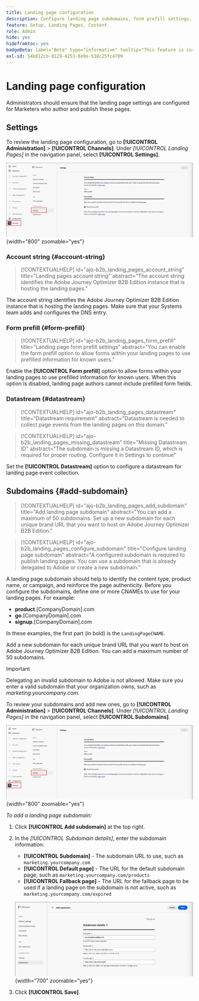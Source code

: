 ```yaml
---
title: Landing page configuration
description: Configure landing page subdomains, form prefill settings, and datastreams to enable campaign web page publishing in Journey Optimizer B2B Edition.
feature: Setup, Landing Pages, Content
role: Admin
hide: yes
hidefromtoc: yes
badgeBeta: label="Beta" type="informative" tooltip="This feature is currently in a limited beta release"
exl-id: 54b812cb-0129-4253-8e9e-538c25fc4709
---
```

# Landing page configuration

Administrators should ensure that the landing page settings are configured for Marketers who author and publish these pages. 

## Settings

To review the landing page configuration, go to **[!UICONTROL Administration]** > **[!UICONTROL Channels]**. Under _[!UICONTROL Landing Pages]_ in the navigation panel, select **[!UICONTROL Settings]**.

![Landing page settings](./assets/config-landing-pages-settings.png){width="800" zoomable="yes"}

### Account string {#account-string}

>[!CONTEXTUALHELP]
>id="ajo-b2b_landing_pages_account_string"
>title="Landing pages account string"
>abstract="The account string identifies the Adobe Journey Optimizer B2B Edition instance that is hosting the landing pages."

The account string identifies the Adobe Journey Optimizer B2B Edition instance that is hosting the landing pages. Make sure that your Systems team adds and configures the DNS entry.

### Form prefill {#form-prefill}

>[!CONTEXTUALHELP]
>id="ajo-b2b_landing_pages_form_prefill"
>title="Landing page form prefill settings"
>abstract="You can enable the form prefill option to allow forms within your landing pages to use prefilled information for known users."

Enable the **[!UICONTROL Form prefill]** option to allow forms within your landing pages to use prefilled information for known users. When this option is disabled, landing page authors cannot include prefilled form fields.

### Datastream {#datastream}

>[!CONTEXTUALHELP]
>id="ajo-b2b_landing_pages_datastream"
>title="Datastream requirement"
>abstract="Datastream is needed to collect page events from the landing pages on this domain."

>[!CONTEXTUALHELP]
>id="ajo-b2b_landing_pages_missing_datastream"
>title="Missing Datastream ID"
>abstract="The subdomain is missing a Datastream ID, which is required for proper routing. Configure it in Settings to continue"

Set the **[!UICONTROL Datastream]** option to configure a datastream for landing page event collection. 

## Subdomains {#add-subdomain}

>[!CONTEXTUALHELP]
>id="ajo-b2b_landing_pages_add_subdomain"
>title="Add landing page subdomain"
>abstract="You can add a maximum of 50 subdomains. Set up a new subdomain for each unique brand URL that you want to host on Adobe Journey Optimizer B2B Edition."

>[!CONTEXTUALHELP]
>id="ajo-b2b_landing_pages_configure_subdomain"
>title="Configure landing page subdomain"
>abstract="A configured subdomain is required to publish landing pages. You can use a subdomain that is already delegated to Adobe or create a new subdomain."

A landing page subdomain should help to identify the content type, product name, or campaign, and reinforce the page authenticity. Before you configure the subdomains, define one or more CNAMEs to use for your landing pages. For example:

* **product**.[CompanyDomain].com
* **go**.[CompanyDomain].com
* **signup**.[CompanyDomain].com

In these examples, the first part (in bold) is the `LandingPageCNAME`.

Add a new subdomain for each unique brand URL that you want to host on Adobe Journey Optimizer B2B Edition. You can add a maximum number of 50 subdomains.

>[!IMPORTANT]
>
>Delegating an invalid subdomain to Adobe is not allowed. Make sure you enter a valid subdomain that your organization owns, such as _marketing.yourcompany.com_.

To review your subdomains and add new ones, go to **[!UICONTROL Administration]** > **[!UICONTROL Channels]**. Under _[!UICONTROL Landing Pages]_ in the navigation panel, select **[!UICONTROL Subdomains]**.

![Landing page subdomains](./assets/config-landing-pages-settings.png){width="800" zoomable="yes"}

_To add a landing page subdomain:_

1. Click **[!UICONTROL Add subdomain]** at the top right.

1. In the _[!UICONTROL Subdomain details]_, enter the subdomain information:

   * **[!UICONTROL Subdomain]** - The subdomain URL to use, such as `marketing.yourcompany.com`
   * **[!UICONTROL Default page]** - The URL for the default subdomain page, such as `marketing.yourcompany.com/products`
   * **[!UICONTROL Fallback page]** - The URL for the fallback page to be used if a landing page on the subdomain is not active, such as `marketing.yourcompany.com/expired`

   ![Add landing page subdomain](./assets/config-landing-pages-add-subdomain.png){width="700" zoomable="yes"}

1. Click **[!UICONTROL Save]**.
